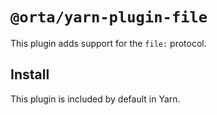 # `@orta/yarn-plugin-file`

This plugin adds support for the `file:` protocol.

## Install

This plugin is included by default in Yarn.
